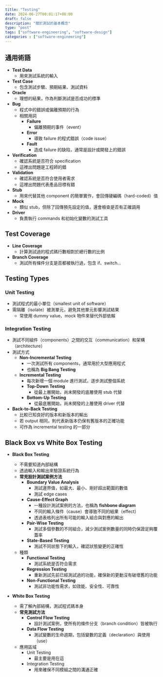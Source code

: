 ```yaml
---
title: "Testing"
date: 2024-06-27T00:01:17+08:00
draft: false
description: "關於測試的基本概念"
type: "post"
tags: ["software-engineering", "software-design"]
categories : ["software-engineering"]
---
```


## 通用術語
- **Test Data**  
  - 用來測試系統的輸入  
- **Test Case**  
  - 包含測試步驟、預期結果、測試資料  
- **Oracle**  
  - 理想的結果，作為判斷測試是否成功的標準  
- **Bug**  
  - 程式中的錯誤或偏離預期的行為  
  - 相關用詞  
    - **Failure**  
      - 偏離預期的事件（event）  
    - **Error**  
      - 導致 failure 的程式錯誤（code issue）  
    - **Fault**  
      - 造成 failure 的缺陷，通常是設計或開發上的錯誤  
- **Verification**  
  - 確認系統是否符合 specification  
  - 這裡出問題是工程師的錯  
- **Validation**  
  - 確認系統是否符合使用者需求  
  - 這裡出問題代表產品目標有錯  
- **Stub**  
  - 用來代替其他 component 的簡單實作，會回傳硬編碼（hard-coded）值  
- **Mock**  
  - 類似 stub，但除了回傳預先設定的值，還會檢查是否有正確調用  
- **Driver**  
  - 負責執行 commands 和初始化變數的測試工具  

## Test Coverage
- **Line Coverage**  
  - 計算測試過的程式碼行數相對於總行數的比例  
- **Branch Coverage**  
  - 測試所有條件分支是否都被執行過，包含 if、switch...  

## Testing Types
### Unit Testing
- 測試程式的最小單位（smallest unit of software）  
- 需隔離（isolate）被測單元，避免其他單元影響測試結果  
  - 常使用 dummy value、mock 物件來替代外部依賴  


### Integration Testing
- 測試不同組件（components）之間的交互（communication）和架構（architecture）  
- 測試方式  
  - **Non-Incremental Testing**  
    - 一次測試所有 components，通常用於大型應用程式  
    - 也稱為 **Big Bang Testing**  
  - **Incremental Testing**  
    - 每次新增一個 module 進行測試，逐步測試整個系統  
    - **Top-Down Testing**  
      - 從最上層開始，尚未開發的底層使用 stub 代替  
    - **Bottom-Up Testing**  
      - 從最底層開始，尚未開發的上層使用 driver 代替  
- **Back-to-Back Testing**  
  - 比較已知良好的版本和新版本的輸出  
  - 若 output 相同，則代表新版本仍保有舊版本的正確功能  
  - 可作為 incremental testing 的一部分  

## Black Box vs White Box Testing
- **Black Box Testing**  
  - 不需要知道內部結構  
  - 透過輸入和輸出來驗證系統行為  
  - **常見設計測試案例方法**  
    - **Boundary Value Analysis**  
      - 測試邊界值，如最大、最小、剛好超出範圍的數值
      - 測試 edge cases
    - **Cause-Effect Graph**  
      - 一種設計測試案例的方法，也稱為 **fishbone diagram**  
      - 不同的輸入條件（cause）會導致不同的結果（effect）  
      - 透過表格列出所有可能的輸入組合與對應的輸出  
    - **Pair-Wise Testing**  
      - 測試多個參數的不同組合，減少測試案例數量的同時仍保證足夠覆蓋率  
    - **State-Based Testing**  
      - 測試不同狀態下的輸入，確認狀態變更的正確性  
  - 種類
    - **Functional Testing**  
      - 測試系統是否符合需求
    - **Regression Testing**  
      - 重新測試先前已經測試過的功能，確保新的更動沒有破壞舊的功能
    - **Non-Functional Testing**
      - 測試非功能性需求，如效能、安全性、可靠性

- **White Box Testing**  
  - 需了解內部結構，測試程式碼本身  
  - **常見測試方法**  
    - **Control Flow Testing**  
      - 設計測試案例，使所有的條件分支（branch condition）皆被執行  
    - **Data Flow Testing**  
      - 測試變數的生命週期，包括變數的定義（declaration）與使用（use）  
  - 應用區域
    - Unit Testing
      - 最主要是用在這
    - Integration Testing
      - 用來確保不同模組之間的溝通正確